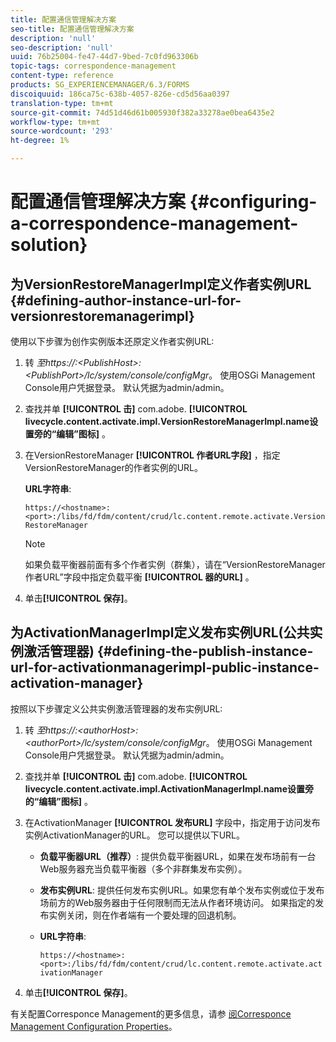```yaml
---
title: 配置通信管理解决方案
seo-title: 配置通信管理解决方案
description: 'null'
seo-description: 'null'
uuid: 76b25004-fe47-44d7-9bed-7c0fd963306b
topic-tags: correspondence-management
content-type: reference
products: SG_EXPERIENCEMANAGER/6.3/FORMS
discoiquuid: 186ca75c-638b-4057-826e-cd5d56aa0397
translation-type: tm+mt
source-git-commit: 74d51d46d61b005930f382a33278ae0bea6435e2
workflow-type: tm+mt
source-wordcount: '293'
ht-degree: 1%

---
```



# 配置通信管理解决方案 {#configuring-a-correspondence-management-solution}

## 为VersionRestoreManagerImpl定义作者实例URL {#defining-author-instance-url-for-versionrestoremanagerimpl}

使用以下步骤为创作实例版本还原定义作者实例URL:

1. 转 *至https://:&lt;PublishHost>:&lt;PublishPort>/lc/system/console/configMgr*。 使用OSGi Management Console用户凭据登录。 默认凭据为admin/admin。
1. 查找并单 **[!UICONTROL 击]** com.adobe. **[!UICONTROL livecycle.content.activate.impl.VersionRestoreManagerImpl.name设置旁的“编辑”图标]** 。
1. 在VersionRestoreManager **[!UICONTROL 作者URL字段]** ，指定VersionRestoreManager的作者实例的URL。

   **URL字符串**:

   `https://<hostname>:<port>:/libs/fd/fdm/content/crud/lc.content.remote.activate.VersionRestoreManager`

   >[!NOTE]
   >
   >如果负载平衡器前面有多个作者实例（群集），请在“VersionRestoreManager作者URL”字段中指定负载平衡 **[!UICONTROL 器的URL]** 。

1. 单击&#x200B;**[!UICONTROL 保存]**。

## 为ActivationManagerImpl定义发布实例URL(公共实例激活管理器) {#defining-the-publish-instance-url-for-activationmanagerimpl-public-instance-activation-manager}

按照以下步骤定义公共实例激活管理器的发布实例URL:

1. 转 *至https://:&lt;authorHost>:&lt;authorPort>/lc/system/console/configMgr*。 使用OSGi Management Console用户凭据登录。 默认凭据为admin/admin。
1. 查找并单 **[!UICONTROL 击]** com.adobe. **[!UICONTROL livecycle.content.activate.impl.ActivationManagerImpl.name设置旁的“编辑”图标]** 。
1. 在ActivationManager **[!UICONTROL 发布URL]** 字段中，指定用于访问发布实例ActivationManager的URL。 您可以提供以下URL。

   * **负载平衡器URL（推荐）**: 提供负载平衡器URL，如果在发布场前有一台Web服务器充当负载平衡器（多个非群集发布实例）。
   * **发布实例URL**: 提供任何发布实例URL。如果您有单个发布实例或位于发布场前方的Web服务器由于任何限制而无法从作者环境访问。 如果指定的发布实例关闭，则在作者端有一个要处理的回退机制。
   * **URL字符串**:

      `https://<hostname>:<port>:/libs/fd/fdm/content/crud/lc.content.remote.activate.activationManager`

1. 单击&#x200B;**[!UICONTROL 保存]**。

有关配置Corresponce Management的更多信息，请参 [阅Corresponce Management Configuration Properties](https://helpx.adobe.com/aem-forms/6-2/cm-configuration-properties.html)。
